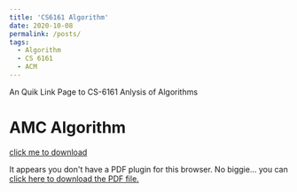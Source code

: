 ```yaml
---
title: 'CS6161 Algorithm'
date: 2020-10-08
permalink: /posts/
tags:
  - Algorithm
  - CS 6161
  - ACM
---
```

An Quik Link Page to CS-6161 Anlysis of Algorithms

# AMC Algorithm 
[click me to download](../files/algorithm/acm_book.pdf)
<object data="../files/algorithm/acm_book.pdf" type="application/pdf" width="100%" height="100%">

  <p>It appears you don't have a PDF plugin for this browser.
  No biggie... you can <a href="../files/algorithm/acm_book.pdf">click here to
  download the PDF file.</a></p>
</object>


